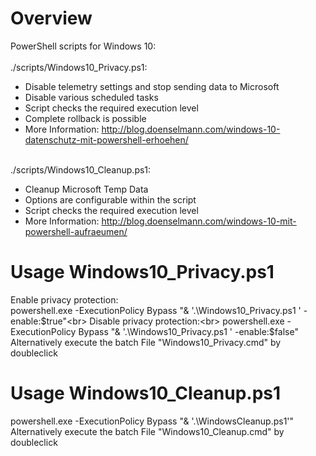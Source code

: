 # Overview
PowerShell scripts for Windows 10:<br>
<br>
./scripts/Windows10_Privacy.ps1:<br>
<ul>
<li>Disable telemetry settings and stop sending data to Microsoft</li>
<li>Disable various scheduled tasks</li>
<li>Script checks the required execution level</li>
<li>Complete rollback is possible</li>
<li>More Information: <a href="http://blog.doenselmann.com/windows-10-datenschutz-mit-powershell-erhoehen/">http://blog.doenselmann.com/windows-10-datenschutz-mit-powershell-erhoehen/</a></li>
</ul>
<br>
./scripts/Windows10_Cleanup.ps1:<br>
<ul>
<li>Cleanup Microsoft Temp Data</li>
<li>Options are configurable within the script</li>
<li>Script checks the required execution level</li>
<li>More Information: <a href="http://blog.doenselmann.com/windows-10-mit-powershell-aufraeumen/">http://blog.doenselmann.com/windows-10-mit-powershell-aufraeumen/</a></li>
</ul>

# Usage Windows10_Privacy.ps1
Enable privacy protection:<br> 
powershell.exe -ExecutionPolicy Bypass "& '.\Windows10_Privacy.ps1 ' -enable:$true"<br>
Disable privacy protection:<br> 
powershell.exe -ExecutionPolicy Bypass "& '.\Windows10_Privacy.ps1 ' -enable:$false"<br>
Alternatively execute the batch File "Windows10_Privacy.cmd" by doubleclick<br>

# Usage Windows10_Cleanup.ps1
powershell.exe -ExecutionPolicy Bypass "& '.\WindowsCleanup.ps1'"<br>
Alternatively execute the batch File "Windows10_Cleanup.cmd" by doubleclick<br>